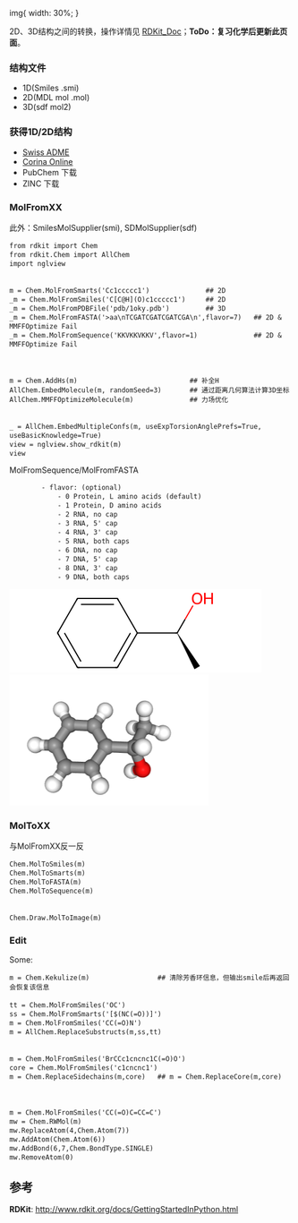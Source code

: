 img{
    width: 30%;
}
</style>



2D、3D结构之间的转换，操作详情见 [RDKit_Doc](http://www.rdkit.org/docs/GettingStartedInPython.html)；**ToDo：复习化学后更新此页面**。


### 结构文件
* 1D(Smiles .smi)
* 2D(MDL mol .mol)
* 3D(sdf mol2)

### 获得1D/2D结构
* [Swiss ADME](http://www.swissadme.ch/)
* [Corina Online](https://demos.mn-am.com/corina_interactive.html)
* PubChem 下载
* ZINC 下载


### MolFromXX
此外：SmilesMolSupplier(smi), SDMolSupplier(sdf)
```
from rdkit import Chem
from rdkit.Chem import AllChem
import nglview


m = Chem.MolFromSmarts('Cc1ccccc1')              ## 2D
_m = Chem.MolFromSmiles('C[C@H](O)c1ccccc1')     ## 2D
_m = Chem.MolFromPDBFile('pdb/1oky.pdb')         ## 3D
_m = Chem.MolFromFASTA('>aa\nTCGATCGATCGATCGA\n',flavor=7)   ## 2D & MMFFOptimize Fail
_m = Chem.MolFromSequence('KKVKKVKKV',flavor=1)              ## 2D & MMFFOptimize Fail



m = Chem.AddHs(m)                            ## 补全H        
AllChem.EmbedMolecule(m, randomSeed=3)       ## 通过距离几何算法计算3D坐标
AllChem.MMFFOptimizeMolecule(m)              ## 力场优化


_ = AllChem.EmbedMultipleConfs(m, useExpTorsionAnglePrefs=True, useBasicKnowledge=True)
view = nglview.show_rdkit(m)
view
```

MolFromSequence/MolFromFASTA 
```
        - flavor: (optional)
            - 0 Protein, L amino acids (default)
            - 1 Protein, D amino acids
            - 2 RNA, no cap
            - 3 RNA, 5' cap
            - 4 RNA, 3' cap
            - 5 RNA, both caps
            - 6 DNA, no cap
            - 7 DNA, 5' cap
            - 8 DNA, 3' cap
            - 9 DNA, both caps
```
![1](RDKit/img/1.png) ![2](RDKit/img/2.png)

### MolToXX
与MolFromXX反一反
```
Chem.MolToSmiles(m)
Chem.MolToSmarts(m)
Chem.MolToFASTA(m)
Chem.MolToSequence(m)


Chem.Draw.MolToImage(m)
```


### Edit
Some: 
```
m = Chem.Kekulize(m)                 ## 清除芳香环信息，但输出smile后再返回会恢复该信息

tt = Chem.MolFromSmiles('OC')
ss = Chem.MolFromSmarts('[$(NC(=O))]')
m = Chem.MolFromSmiles('CC(=O)N')
m = AllChem.ReplaceSubstructs(m,ss,tt)


m = Chem.MolFromSmiles('BrCCc1cncnc1C(=O)O')
core = Chem.MolFromSmiles('c1cncnc1')
m = Chem.ReplaceSidechains(m,core)   ## m = Chem.ReplaceCore(m,core)



m = Chem.MolFromSmiles('CC(=O)C=CC=C')
mw = Chem.RWMol(m)
mw.ReplaceAtom(4,Chem.Atom(7))
mw.AddAtom(Chem.Atom(6))
mw.AddBond(6,7,Chem.BondType.SINGLE)
mw.RemoveAtom(0)
```



## 参考
**RDKit**: http://www.rdkit.org/docs/GettingStartedInPython.html  


